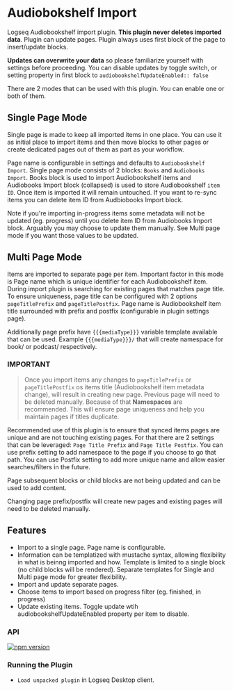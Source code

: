 # Audiobokshelf Import
Logseq Audiobookshelf import plugin. **This plugin never deletes imported data**. Plugin can update pages. Plugin always uses first block of the page to insert/update blocks. 

**Updates can overwrite your data** so please familiarize yourself with settings before proceeding. You can disable updates by toggle switch, or setting property in first block to `audiobookshelfUpdateEnabled:: false`

There are 2 modes that can be used with this plugin. You can enable one or both of them.

## Single Page Mode
Single page is made to keep all imported items in one place. You can use it as initial place to import items and then move blocks to other pages or create dedicated pages out of them as part as your workflow.

Page name is configurable in settings and defaults to `Audiobookshelf Import`. Single page mode consists of 2 blocks: `Books` and `Audiobooks Import`. Books block is used to import Audiobookshelf items and Audiobooks Import block (collapsed) is used to store Audiobookshelf `item ID`. Once item is imported it will remain untouched. If you want to re-sync items you can delete item ID from Audbiobooks Import block.

Note if you're importing  in-progress items some metadata will not be updated (eg. progress) until you delete item ID from Audiobooks Import block. Arguably you may choose to update them manually. See Multi page mode if you want those values to be updated. 

## Multi Page Mode
Items are imported to separate page per item. Important factor in this mode is Page name which is unique identifier for each Audiobookshelf item. During import plugin is searching for existing pages that matches page title. To ensure uniqueness, page title can be configured with 2 options `pageTitlePrefix` and `pageTitlePostfix`. Page name is Audiobookshelf item title surrounded with prefix and postfix (configurable in plugin settings page). 

Additionally page prefix have `{{{mediaType}}}` variable template available that can be used. Example `{{{mediaType}}}/` that will create namespace for book/ or podcast/ respectively.

### IMPORTANT
> Once you import items any changes to `pageTitlePrefix` or `pageTitlePostfix` os items title (Audiobookshelf item metadata change), will result in creating new page. Previous page will need to be deleted manually. Because of that  **Namespaces** are recommended. This will ensure page uniqueness and help you maintain pages if titles duplicate.

Recommended use of this plugin is to ensure that synced items pages are unique and are not touching existing pages. For that there are 2 settings that can be leveraged: `Page Title Prefix` and `Page Title Postfix`.
You can use prefix setting to add namespace to the page if you choose to go that path. You can use Postfix setting to add more unique name and allow easier searches/filters in the future.

Page subsequent blocks or child blocks are not being updated and can be used to add content.


Changing page prefix/postfix will create new pages and existing pages will need to be deleted manually.

## Features
- Import to a single page. Page name is configurable.
- Information can be templatized with mustache syntax, allowing flexibility in what is beinng imported and how. Template is limited to a single block (no child blocks will be rendered). Separate templates for Single and Multi page mode for greater flexibility.
- Import and update separate pages.
- Choose items to import based on progress filter (eg. finished, in progress)
- Update existing items. Toggle update wtih audiobookshelfUpdateEnabled property per item to disable.


### API

[![npm version](https://badge.fury.io/js/%40logseq%2Flibs.svg)](https://badge.fury.io/js/%40logseq%2Flibs)



### Running the Plugin

- `Load unpacked plugin` in Logseq Desktop client.
